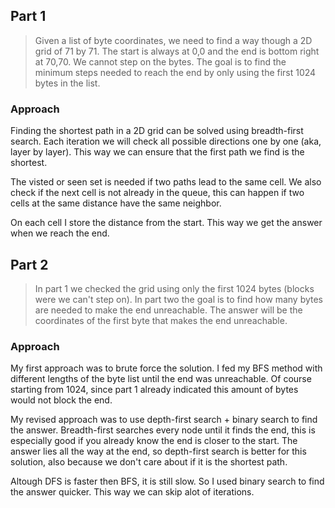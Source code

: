## Part 1

> Given a list of byte coordinates, we need to find a way though a 2D grid of 71 by 71. The start is always at 0,0 and the end is bottom right at 70,70. We cannot step on the bytes. The goal is to find the minimum steps needed to reach the end by only using the first 1024 bytes in the list.

### Approach

Finding the shortest path in a 2D grid can be solved using breadth-first search. Each iteration we will check all possible directions one by one (aka, layer by layer). This way we can ensure that the first path we find is the shortest.

The visted or seen set is needed if two paths lead to the same cell. We also check if the next cell is not already in the queue, this can happen if two cells at the same distance have the same neighbor.

On each cell I store the distance from the start. This way we get the answer when we reach the end.

## Part 2

> In part 1 we checked the grid using only the first 1024 bytes (blocks were we can't step on). In part two the goal is to find how many bytes are needed to make the end unreachable. The answer will be the coordinates of the first byte that makes the end unreachable.

### Approach

My first approach was to brute force the solution. I fed my BFS method with different lengths of the byte list until the end was unreachable. Of course starting from 1024, since part 1 already indicated this amount of bytes would not block the end.

My revised approach was to use depth-first search + binary search to find the answer. Breadth-first searches every node until it finds the end, this is especially good if you already know the end is closer to the start. The answer lies all the way at the end, so depth-first search is better for this solution, also because we don't care about if it is the shortest path.

Altough DFS is faster then BFS, it is still slow. So I used binary search to find the answer quicker. This way we can skip alot of iterations.
